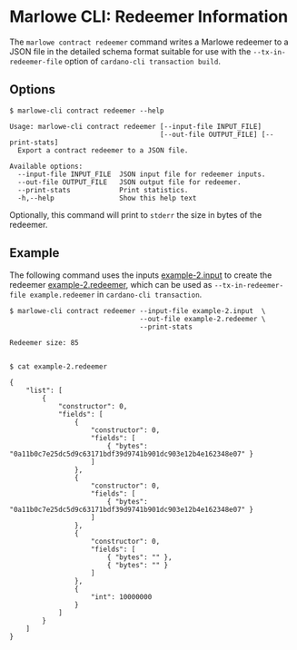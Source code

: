 # Marlowe CLI: Redeemer Information

The `marlowe contract redeemer` command writes a Marlowe redeemer to a JSON file in the detailed schema format suitable for use with the `--tx-in-redeemer-file` option of `cardano-cli transaction build`.


## Options

    $ marlowe-cli contract redeemer --help
    
    Usage: marlowe-cli contract redeemer [--input-file INPUT_FILE]
                                         [--out-file OUTPUT_FILE] [--print-stats]
      Export a contract redeemer to a JSON file.
    
    Available options:
      --input-file INPUT_FILE  JSON input file for redeemer inputs.
      --out-file OUTPUT_FILE   JSON output file for redeemer.
      --print-stats            Print statistics.
      -h,--help                Show this help text

Optionally, this command will print to `stderr` the size in bytes of the redeemer.


## Example

The following command uses the inputs [example-2.input](example-2.input) to create the redeemer [example-2.redeemer](example-2.redeemer), which can be used as `--tx-in-redeemer-file example.redeemer` in `cardano-cli transaction`.

    $ marlowe-cli contract redeemer --input-file example-2.input  \
                                    --out-file example-2.redeemer \
                                    --print-stats
    
    Redeemer size: 85
    
    
    $ cat example-2.redeemer
    
    {
        "list": [
            {
                "constructor": 0,
                "fields": [
                    {
                        "constructor": 0,
                        "fields": [
                            { "bytes": "0a11b0c7e25dc5d9c63171bdf39d9741b901dc903e12b4e162348e07" }
                        ]
                    },
                    {
                        "constructor": 0,
                        "fields": [
                            { "bytes": "0a11b0c7e25dc5d9c63171bdf39d9741b901dc903e12b4e162348e07" }
                        ]
                    },
                    {
                        "constructor": 0,
                        "fields": [
                            { "bytes": "" },
                            { "bytes": "" }
                        ]
                    },
                    {
                        "int": 10000000
                    }
                ]
            }
        ]
    }
